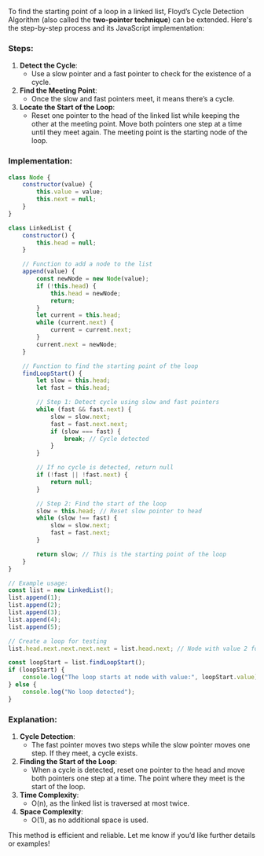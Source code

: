 To find the starting point of a loop in a linked list, Floyd’s Cycle Detection Algorithm (also called the **two-pointer technique**) can be extended. Here's the step-by-step process and its JavaScript implementation:

### Steps:

1. **Detect the Cycle**:
    - Use a slow pointer and a fast pointer to check for the existence of a cycle.
2. **Find the Meeting Point**:
    - Once the slow and fast pointers meet, it means there’s a cycle.
3. **Locate the Start of the Loop**:
    - Reset one pointer to the head of the linked list while keeping the other at the meeting point. Move both pointers one step at a time until they meet again. The meeting point is the starting node of the loop.

### Implementation:

```javascript
class Node {
    constructor(value) {
        this.value = value;
        this.next = null;
    }
}

class LinkedList {
    constructor() {
        this.head = null;
    }

    // Function to add a node to the list
    append(value) {
        const newNode = new Node(value);
        if (!this.head) {
            this.head = newNode;
            return;
        }
        let current = this.head;
        while (current.next) {
            current = current.next;
        }
        current.next = newNode;
    }

    // Function to find the starting point of the loop
    findLoopStart() {
        let slow = this.head;
        let fast = this.head;

        // Step 1: Detect cycle using slow and fast pointers
        while (fast && fast.next) {
            slow = slow.next;
            fast = fast.next.next;
            if (slow === fast) {
                break; // Cycle detected
            }
        }

        // If no cycle is detected, return null
        if (!fast || !fast.next) {
            return null;
        }

        // Step 2: Find the start of the loop
        slow = this.head; // Reset slow pointer to head
        while (slow !== fast) {
            slow = slow.next;
            fast = fast.next;
        }

        return slow; // This is the starting point of the loop
    }
}

// Example usage:
const list = new LinkedList();
list.append(1);
list.append(2);
list.append(3);
list.append(4);
list.append(5);

// Create a loop for testing
list.head.next.next.next.next = list.head.next; // Node with value 2 forms the loop

const loopStart = list.findLoopStart();
if (loopStart) {
    console.log("The loop starts at node with value:", loopStart.value);
} else {
    console.log("No loop detected");
}
```

### Explanation:

1. **Cycle Detection**:
    - The fast pointer moves two steps while the slow pointer moves one step. If they meet, a cycle exists.
2. **Finding the Start of the Loop**:
    - When a cycle is detected, reset one pointer to the head and move both pointers one step at a time. The point where they meet is the start of the loop.
3. **Time Complexity**:
    - O(n), as the linked list is traversed at most twice.
4. **Space Complexity**:
    - O(1), as no additional space is used.

This method is efficient and reliable. Let me know if you’d like further details or examples!